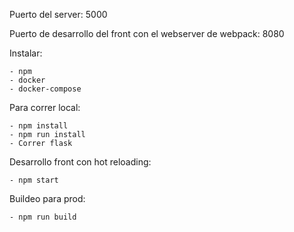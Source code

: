 Puerto del server: 5000

Puerto de desarrollo del front con el webserver de webpack: 8080


Instalar:

    - npm
    - docker
    - docker-compose
    
Para correr local:
    
    - npm install
    - npm run install
    - Correr flask


Desarrollo front con hot reloading:

    - npm start

Buildeo para prod:

    - npm run build



